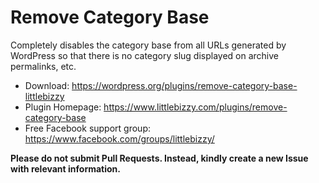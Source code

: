 # Remove Category Base

Completely disables the category base from all URLs generated by WordPress so that there is no category slug displayed on archive permalinks, etc. 

* Download: https://wordpress.org/plugins/remove-category-base-littlebizzy
* Plugin Homepage: https://www.littlebizzy.com/plugins/remove-category-base
* Free Facebook support group: https://www.facebook.com/groups/littlebizzy/

**Please do not submit Pull Requests. Instead, kindly create a new Issue with relevant information.**
